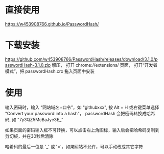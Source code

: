 
# 直接使用
  https://w453908766.github.io/PasswordHash/ 

# 下载安装
  https://github.com/w453908766/PasswordHash/releases/download/3.1.0/passwordHash-3.1.0.zip
  解压， 打开 chrome://extensions/ 页面， 打开“开发者模式”，把 passwordHash.crx 拖入页面中安装

# 使用
  输入密码时，输入 “网站域名+口令”，如 "githubxxx", 按 Alt + H 或右键菜单选择 "Convert your password into a hash"，
  passwordHash 会把密码转换成哈希码, 如 "7y3QZ5McBaJye3E_"

  如果页面的密码输入框不可转换，可以点击右上角图标，输入后会把哈希码复制到剪切板，并在30秒后清除

  哈希码的最后一位是 '_' 或 '='，如果网站不允许，可以手动改成其它字符